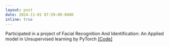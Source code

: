 ```yaml
---
layout: post
date: 2024-11-01 07:59:00-0400
inline: true
---
```

<!-- A simple inline announcement with Markdown emoji! :sparkles: :smile: -->
Participated in a project of Facial Recognition And Identification: An Applied model in Unsupervised learning by PyTorch
 [[Code]](assets/html/unsupervised_learning_project-Huaye.html)